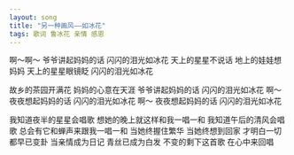 ```yaml
---
layout: song
title: "另一种画风——如冰花"
tags: 歌词 鲁冰花 亲情 感恩
---
```


啊～啊～
爷爷讲起妈妈的话
闪闪的泪光如冰花
天上的星星不说话
地上的娃娃想妈妈
天上的星星眼镜眨
闪闪的泪光如冰花

故乡的茶园开满花
妈妈的心意在天涯
爷爷讲起妈妈的话
闪闪的泪光如冰花
啊～
夜夜想起妈妈的话
闪闪的泪光如冰花
啊～
夜夜想起妈妈的话
闪闪的泪光如冰花

我知道夜半的星星会唱歌
想她的晚上就这样和我一唱一和
我知道午后的清风会唱歌
总会有它和蝉声来跟我一唱一和
当她终握住繁华
当她终想到回家
才明白一切都早已变卦
当亲情成为日记
青丝已成为白发
不变的剩下这首歌
在心中来回唱
